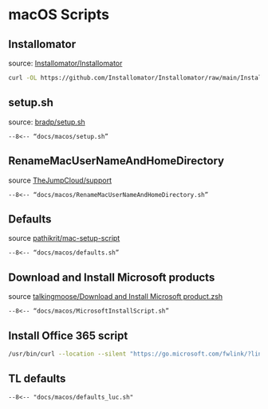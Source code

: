 # macOS Scripts

## Installomator

source: [Installomator/Installomator](https://github.com/Installomator/Installomator)

```bash
curl -OL https://github.com/Installomator/Installomator/raw/main/Installomator.sh && sudo ./Installomator.sh microsoftofficebusinesspro DEBUG=0
```

## setup.sh 

source: [bradp/setup.sh](https://gist.github.com/bradp/bea76b16d3325f5c47d4)

``` title=“setup.sh”
--8<-- “docs/macos/setup.sh”
```

## RenameMacUserNameAndHomeDirectory

source [TheJumpCloud/support](https://github.com/TheJumpCloud/support/blob/master/scripts/macos/RenameMacUserNameAndHomeDirectory.sh)

``` title=“RenameMacUserNameAndHomeDirectory.sh”
--8<-- “docs/macos/RenameMacUserNameAndHomeDirectory.sh”
```

## Defaults

source [pathikrit/mac-setup-script](https://github.com/pathikrit/mac-setup-script)

``` title=“defaults.sh”
--8<-- “docs/macos/defaults.sh”
```

## Download and Install Microsoft products

source [talkingmoose/Download and Install Microsoft product.zsh](https://gist.github.com/talkingmoose/a16ca849416ce5ce89316bacd75fc91a)

``` title=“MicrosoftInstallScript.sh”
--8<-- “docs/macos/MicrosoftInstallScript.sh”
```

## Install Office 365 script


```bash
/usr/bin/curl --location --silent "https://go.microsoft.com/fwlink/?linkid=2009112" -o "O365BusinessPro.pkg" && /usr/sbin/installer -pkg "O365BusinessPro.pkg" -target /
```

## TL defaults

``` title="defaults_luc.sh"
--8<-- "docs/macos/defaults_luc.sh"
```
